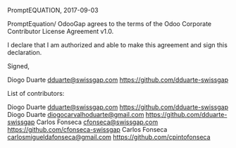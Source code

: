 PromptEQUATION, 2017-09-03

PromptEquation/ OdooGap agrees to the terms of the Odoo Corporate Contributor License
Agreement v1.0.

I declare that I am authorized and able to make this agreement and sign this
declaration.

Signed,

Diogo Duarte dduarte@swissgap.com https://github.com/dduarte-swissgap

List of contributors:

Diogo Duarte dduarte@swissgap.com https://github.com/dduarte-swissgap
Diogo Duarte diogocarvalhoduarte@gmail.com https://github.com/dduarte-swissgap
Carlos Fonseca cfonseca@swissgap.com https://github.com/cfonseca-swissgap
Carlos Fonseca carlosmigueldafonseca@gmail.com https://github.com/cpintofonseca
